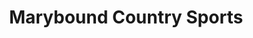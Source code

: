---
title: "Marybound Country Sports"
address: "Marybound Country Sports, Maryland Industrial Estate Ballygomartin Road, Belfast, Antrim"
tel: "+44 (0)28 9044 8598"
county: "Antrim"
category: "Coarse Angling"
type: "Content"
lat: "54.59572982788086"
lng: "-5.936308860778809"
---